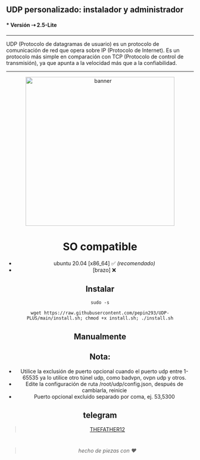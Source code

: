 ## UDP personalizado: instalador y administrador
#### * Versión ⇢ 2.5-Lite
---
UDP (Protocolo de datagramas de usuario) es un protocolo de comunicación de red que opera sobre IP (Protocolo de Internet). Es un protocolo más simple en comparación con TCP (Protocolo de control de transmisión), ya que apunta a la velocidad más que a la confiabilidad.


---
<center><img src="https://raw.githubusercontent.com/prjkt-nv404/UDP-Custom-Installer-Manager/main/bin/banner.jpg" alt="banner" width="400"/> </centro>

# SO compatible
- ubuntu 20.04 [x86_64] ✅ _(recomendado)_
- [brazo] ❌

## Instalar
```
sudo -s
``` 
```
wget https://raw.githubusercontent.com/pepin293/UDP-PLUS/main/install.sh; chmod +x install.sh; ./install.sh
```


## Manualmente

## Nota:
 * Utilice la exclusión de puerto opcional cuando el puerto udp entre 1-65535 ya lo utilice otro túnel udp, como badvpn, ovpn udp y otros.
 * Edite la configuración de ruta /root/udp/config.json, después de cambiarla, reinicie
 * Puerto opcional excluido separado por coma, ej. 53,5300

## telegram
 > [THEFATHER12](https://t.me/THEFATHER12)

#
  > _hecho de piezas con ❤️_
#

